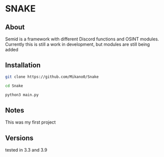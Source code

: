 # SNAKE #

## About ## 

Semid is a framework with different Discord functions and OSINT modules.\
Currently this is still a work in development, but modules are still being added

## Installation ##

```bash
git clone https://github.com/Mikano0/Snake

cd Snake

python3 main.py
```


## Notes ##

This was my first project

## Versions ##

tested in 3.3 and 3.9
